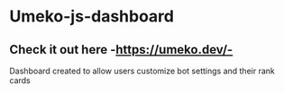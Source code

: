 # Umeko-js-dashboard

## Check it out here -https://umeko.dev/-
Dashboard created to allow users customize bot settings and their rank cards


